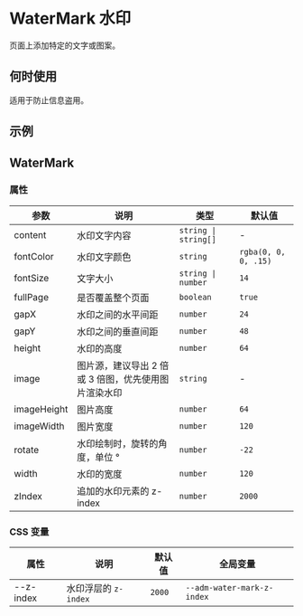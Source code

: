 # WaterMark 水印

页面上添加特定的文字或图案。

## 何时使用

适用于防止信息盗用。

## 示例

<code src="./demos/demo1.tsx"></code>

<code src="./demos/demo2.tsx"></code>

## WaterMark

### 属性

| 参数 | 说明 | 类型 | 默认值 |
| --- | --- | --- | --- |
| content | 水印文字内容 | `string \| string[]` | - |
| fontColor | 水印文字颜色 | `string` | `rgba(0, 0, 0, .15)` |
| fontSize | 文字大小 | `string \| number` | `14` |
| fullPage | 是否覆盖整个页面 | `boolean` | `true` |
| gapX | 水印之间的水平间距 | `number` | `24` |
| gapY | 水印之间的垂直间距 | `number` | `48` |
| height | 水印的高度 | `number` | `64` |
| image | 图片源，建议导出 2 倍或 3 倍图，优先使用图片渲染水印 | `string` | - |
| imageHeight | 图片高度 | `number` | `64` |
| imageWidth | 图片宽度 | `number` | `120` |
| rotate | 水印绘制时，旋转的角度，单位 ° | `number` | `-22` |
| width | 水印的宽度 | `number` | `120` |
| zIndex | 追加的水印元素的 z-index | `number` | `2000` |

### CSS 变量

| 属性      | 说明                 | 默认值 | 全局变量                   |
| --------- | -------------------- | ------ | -------------------------- |
| --z-index | 水印浮层的 `z-index` | `2000` | `--adm-water-mark-z-index` |
